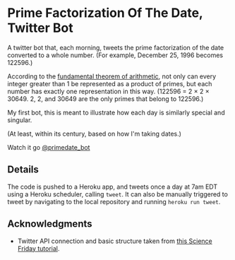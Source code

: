 # Prime Factorization Of The Date, Twitter Bot

A twitter bot that, each morning, tweets the prime factorization of the date converted to a whole number. (For example, December 25, 1996 becomes 122596.)

According to the [fundamental theorem of arithmetic](https://en.wikipedia.org/wiki/Fundamental_theorem_of_arithmetic),
not only can every integer greater than 1 be represented as a product of primes, but each number has exactly one representation in this way. (122596 = 2 × 2 × 30649. 2, 2, and 30649 are the only primes that belong to 122596.)

My first bot, this is meant to illustrate how each day is similarly special and singular.

(At least, within its century, based on how I'm taking dates.)

Watch it go [@primedate_bot](https://twitter.com/primedate_bot)

## Details

The code is pushed to a Heroku app, and tweets once a day at 7am EDT using a Heroku scheduler, calling `tweet`. It can also be manually triggered to tweet by navigating to the local repository and running `heroku run tweet`.

## Acknowledgments

* Twitter API connection and basic structure taken from [this Science Friday tutorial](https://medium.com/science-friday-footnotes/how-to-make-a-twitter-bot-in-under-an-hour-259597558acf).
